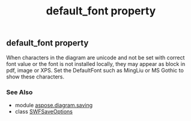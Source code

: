 ﻿---
title: default_font property
second_title: Aspose.Diagram for Python via .NET API References
description: 
type: docs
weight: 40
url: /python-net/aspose.diagram.saving/swfsaveoptions/default_font/
is_root: false
---

## default_font property


When characters in the diagram are unicode and not be set with correct font value or the font is not installed locally,
they may appear as block in pdf, image or XPS.
Set the DefaultFont such as MingLiu or MS Gothic to show these characters.

### See Also
* module [aspose.diagram.saving](../../)
* class [SWFSaveOptions](/diagram/python-net/aspose.diagram.saving/swfsaveoptions)
